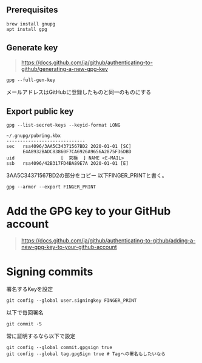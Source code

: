 ## Prerequisites

```sh=
brew install gnupg
apt install gpg
```

## Generate key

> https://docs.github.com/ja/github/authenticating-to-github/generating-a-new-gpg-key

```sh=
gpg --full-gen-key
```

メールアドレスはGitHubに登録したものと同一のものにする

## Export public key

```sh=
gpg --list-secret-keys --keyid-format LONG
```


```sh=
~/.gnupg/pubring.kbx
-----------------------------
sec   rsa4096/3AA5C34371567BD2 2020-01-01 [SC]
      E4A8932BADC83860F7CA6926A9656A2875F36DBD
uid                 [  究極  ] NAME <E-MAIL>
ssb   rsa4096/42B317FD4BA89E7A 2020-01-01 [E]
```

3AA5C34371567BD2の部分をコピー
以下FINGER_PRINTと書く。

```sh=
gpg --armor --export FINGER_PRINT
```

# Add the GPG key to your GitHub account

> https://docs.github.com/ja/github/authenticating-to-github/adding-a-new-gpg-key-to-your-github-account

# Signing commits
署名するKeyを設定
```sh=
git config --global user.signingkey FINGER_PRINT
```

以下で毎回署名
```sh=
git commit -S
```

常に証明するなら以下で設定
```sh=
git config --global commit.gpgsign true
git config --global tag.gpgSign true # Tagへの署名もしたいなら
```